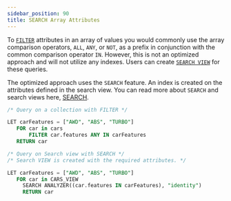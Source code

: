 ```yaml
---
sidebar_position: 90
title: SEARCH Array Attributes
---
```

To [`FILTER`](/docs/queryworkers/c8ql/operations/filter) attributes in an array of values you would commonly use the array comparison operators, `ALL`, `ANY`, or `NOT`, as a prefix in conjunction with the common comparison operator `IN`. However, this is not an optimized approach and will not utilize any indexes. Users can create [`SEARCH VIEW`](/docs/search/views/create-search-views) for these queries.

The optimized approach uses the `SEARCH` feature. An index is created on the attributes defined in the search view. You can read more about `SEARCH` and search views here, [SEARCH](https://macrometa.com/docs/search/search).

```sql
/* Query on a collection with FILTER */

LET carFeatures = ["AWD", "ABS", "TURBO"]
   FOR car in cars
       FILTER car.features ANY IN carFeatures
   RETURN car

/* Query on Search view with SEARCH */
/* Search VIEW is created with the required attributes. */

LET carFeatures = ["AWD", "ABS", "TURBO"]
   FOR car in CARS_VIEW
     SEARCH ANALYZER((car.features IN carFeatures), "identity")
	 RETURN car
```